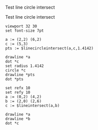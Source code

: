 Test line circle intersect

Test line circle intersect

```diagram
viewport 32 30
set font-size 7pt

a := (2,2) (6,2)
c := (5,3)
pts := $linecircleintersect(a,c,1.4142)

drawline *a
dot *c
set radius 1.4142
circle *c
drawline *pts
dot *pts

set refx 10
set refy 10
a := (0,2) (4,2)
b := (2,0) (2,6)
c := $lineintersect(a,b)

drawline *a
drawline *b
dot *c
```
